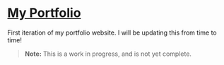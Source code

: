 # [My Portfolio](https://whitigol.me/)

First iteration of my portfolio website. I will be updating this from time to time!

> **Note:** This is a work in progress, and is not yet complete.
